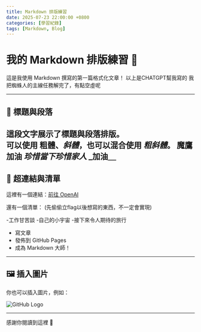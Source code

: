 ```yaml
---
title: Markdown 排版練習
date: 2025-07-23 22:00:00 +0800
categories: [學習紀錄]
tags: [Markdown, Blog]
---
```


# 我的 Markdown 排版練習 📝

這是我使用 Markdown 撰寫的第一篇格式化文章！
以上是CHATGPT幫我寫的
我把蜘蛛人的主線任務解完了，有點空虛呢

---

## 🧱 標題與段落

這段文字展示了標題與段落排版。  
可以使用 **粗體**、*斜體*，也可以混合使用 **_粗斜體_**。
**魔鷹加油**
*珍惜當下珍惜家人*
**_加油＿**
---

## 🔗 超連結與清單

這裡有一個連結：[前往 OpenAI](https://openai.com)

還有一個清單：
(先偷偷立flag以後想寫的東西，不一定會實現)

-工作甘苦談
-自己的小宇宙
-接下來令人期待的旅行
- 寫文章
- 發佈到 GitHub Pages
- 成為 Markdown 大師！

---

## 🖼️ 插入圖片

你也可以插入圖片，例如：

![GitHub Logo](https://github.githubassets.com/images/modules/logos_page/GitHub-Mark.png)

---

感謝你閱讀到這裡 🙏  
